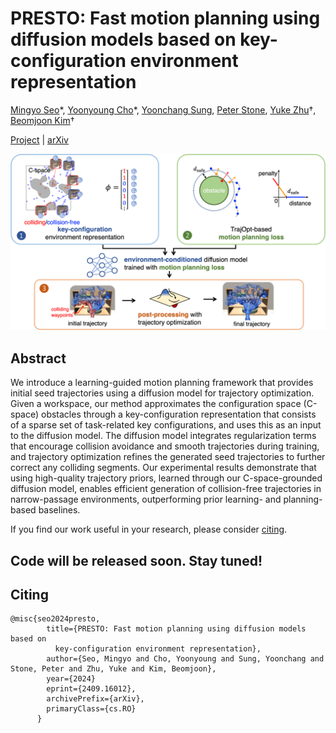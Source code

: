 # PRESTO: Fast motion planning using diffusion models based on key-configuration environment representation
[Mingyo Seo](https://mingyoseo.com)&ast;, [Yoonyoung Cho](https://yycho0108.github.io/research)&ast;, [Yoonchang Sung](https://yoonchangsung.com/), [Peter Stone](https://www.cs.utexas.edu/~pstone/), [Yuke Zhu](https://www.cs.utexas.edu/~yukez)&dagger;, [Beomjoon Kim](https://beomjoonkim.github.io/)&dagger;

[Project](https://kiwi-sherbet.github.io/PRESTO) | [arXiv](https://arxiv.org/abs/2409.16012)

![intro](docs/imgs/overview.png)

## Abstract
We introduce a learning-guided motion planning framework that provides initial seed trajectories using a diffusion model for trajectory optimization. Given a workspace, our method approximates the configuration space (C-space) obstacles through a key-configuration representation that consists of a sparse set of task-related key configurations, and uses this as an input to the diffusion model. The diffusion model integrates regularization terms that encourage collision avoidance and smooth trajectories during training, and trajectory optimization refines the generated seed trajectories to further correct any colliding segments. Our experimental results demonstrate that using high-quality trajectory priors, learned through our C-space-grounded diffusion model, enables efficient generation of collision-free trajectories in narrow-passage environments, outperforming prior learning- and planning-based baselines.

If you find our work useful in your research, please consider [citing](#citing).

## Code will be released soon. Stay tuned!

## Citing
```
@misc{seo2024presto,
        title={PRESTO: Fast motion planning using diffusion models based on
          key-configuration environment representation},
        author={Seo, Mingyo and Cho, Yoonyoung and Sung, Yoonchang and Stone, Peter and Zhu, Yuke and Kim, Beomjoon},
        year={2024}
        eprint={2409.16012},
        archivePrefix={arXiv},
        primaryClass={cs.RO}
      }
```
